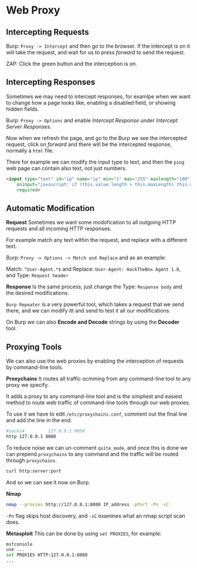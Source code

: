 # Web Proxy

## Intercepting Requests

Burp: `Proxy -> Intercept` and then go to the browser. If the intercept is on it will take the request, and wait for us to press *forward* to send the request.

ZAP: Click the green button and the interception is on.

## Intercepting Responses

Sometimes we may need to intercept responses, for examlpe when we want to change how a page looks like, enabling a disabled field, or showing hidden fields.

Burp: `Proxy -> Options` and enable *Intercept Response* under *Intercept Server Responses*.

Now when we refresh the page, and go to the Burp we see the intercepted request, click on *forward* and there will be the intercepted response, normally a `html` file.

There for example we can modify the input type to text, and then the `ping` web page can contain also text, not just numbers.

```html
<input type="text" id="ip" name="ip" min="1" max="255" maxlength="100"
    oninput="javascript: if (this.value.length > this.maxLength) this.value = this.value.slice(0, this.maxLength);"
    required>
```

## Automatic Modification

**Request**
Sometimes we want some modofication to all outgoing HTTP requests and all incoming HTTP responses.

For example match any text within the request, and replace with a different text.

Burp: `Proxy -> Options -> Match and Replace` and as an example:

Match: `^User-Agent.*$` and Replace: `User-Agent: HackTheBox Agent 1.0`, and Type: `Request header`

**Response**
Is the same process, just change the Type: `Response body` and the desired modifications.

`Burp Repeater` is a very powerful tool, which takes a request that we send there, and we can modify itt and send to test it all our modifications.

On Burp we can also **Encode and Decode** strings by using the **Decoder** tool.

## Proxying Tools

We can also use the web proxies by enabling the interception of requests by command-line tools.

**Proxychains**
It routes all traffic ocmming from any command-line tool to any proxy we specify.

It adds a proxy to any command-line tool and is the simpliest and easiest method to route web traffic of command-line tools through our web proxies.

To use it we have to edit `/etc/proxychains.conf`, comment out the final line and add the line in the end.

```sh
#socks4         127.0.0.1 9050
http 127.0.0.1 8080
```

To reduce noise we can un-comment `quite_mode`, and once this is done we can prepend `proxychains` to any command and the traffic will be routed through `proxychains`.

```sh
curl http:server:port
```

And so we can see it now on Burp.

**Nmap**
```sh
nmap --proxies http://127.0.0.1:8080 IP_address -pPort -Pn -sC
```

`-Pn` flag skips host discovery, and `-sC` examines what an nmap script scan does.

**Metasploit**
This can be done by using `set PROXIES`, for example:

```sh
msfconsole
use ...
set PROXIES HTTP:127.0.0.1:8080
...
```

